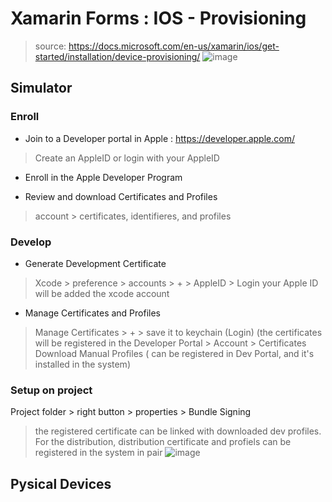 # Xamarin Forms : IOS - Provisioning
> source: https://docs.microsoft.com/en-us/xamarin/ios/get-started/installation/device-provisioning/
![image](https://user-images.githubusercontent.com/59367560/118698402-41e97480-b808-11eb-9dec-4702dcb6cf92.png)

## Simulator

### Enroll
- Join to a Developer portal in Apple : https://developer.apple.com/
> Create an AppleID or login with your AppleID

- Enroll in the Apple Developer Program

- Review and download Certificates and Profiles
> account > certificates, identifieres, and profiles 

### Develop
- Generate Development Certificate
> Xcode > preference > accounts > + > AppleID > Login
your Apple ID will be added the xcode account

- Manage Certificates and Profiles
> Manage Certificates > + > save it to keychain (Login) (the certificates will be registered in the Developer Portal > Account > Certificates
> Download Manual Profiles ( can be registered in Dev Portal, and it's installed in the system)

### Setup on project
Project folder > right button > properties > Bundle Signing
> the registered certificate can be linked with downloaded dev profiles. 
> For the distribution, distribution certificate and profiels can be registered in the system in pair
![image](https://user-images.githubusercontent.com/59367560/118696495-42810b80-b806-11eb-8945-d09b97b36ec2.png)


## Pysical Devices

